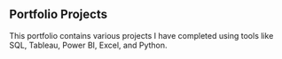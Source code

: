 ## Portfolio Projects

This portfolio contains various projects I have completed using tools like SQL, Tableau, Power BI, Excel, and Python.

